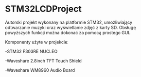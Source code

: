 # STM32LCDProject

Autorski projekt wykonany na platformie STM32, umożliwiający odtwarzanie muzyki oraz wyświetlanie zdjęć z karty SD.
Obsługę powyższych funkcji można dokonać za pomocą prostego GUI.

Komponenty użyte w projekcie:

-STM32 F303RE NUCLEO

-Waveshare 2.8inch TFT Touch Shield

-Waveshare WM8960 Audio Board


